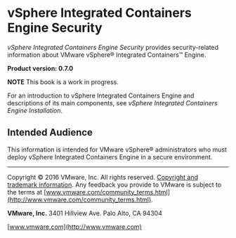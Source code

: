 # vSphere Integrated Containers Engine Security

*vSphere Integrated Containers Engine Security* provides security-related information about VMware vSphere&reg; Integrated Containers&trade; Engine.

**Product version: 0.7.0**

**NOTE**  This book is a work in progress.

For an introduction to vSphere Integrated Containers Engine and descriptions of its main components, see *vSphere Integrated Containers Engine Installation*.

## Intended Audience

This information is intended for VMware vSphere&reg; administrators who must deploy vSphere Integrated Containers Engine in a secure environment. 

----------

Copyright &copy; 2016 VMware, Inc. All rights reserved. [Copyright and trademark information](http://pubs.vmware.com/copyright-trademark.html). Any feedback you provide to VMware is subject to the terms at [www.vmware.com/community_terms.html](http://www.vmware.com/community_terms.html).

**VMware, Inc.**
3401 Hillview Ave.
Palo Alto, CA 94304

[www.vmware.com](http://www.vmware.com)
